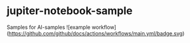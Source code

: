 # jupiter-notebook-sample
Samples for AI-samples
![example workflow]
(https://github.com/github/docs/actions/workflows/main.yml/badge.svg)
